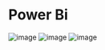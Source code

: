 # Power Bi
![image](https://github.com/user-attachments/assets/5376edfb-87f9-4ead-8299-0075fd909514)
![image](https://github.com/user-attachments/assets/de3952c2-b5bf-42f3-9b47-34c581d9106c)
![image](https://github.com/user-attachments/assets/bbb4c70f-e150-43f5-9367-f036c4accfdc)

